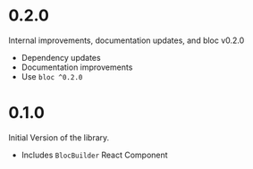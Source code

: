 # 0.2.0

Internal improvements, documentation updates, and bloc v0.2.0

- Dependency updates
- Documentation improvements
- Use `bloc ^0.2.0`

# 0.1.0

Initial Version of the library.

- Includes `BlocBuilder` React Component
